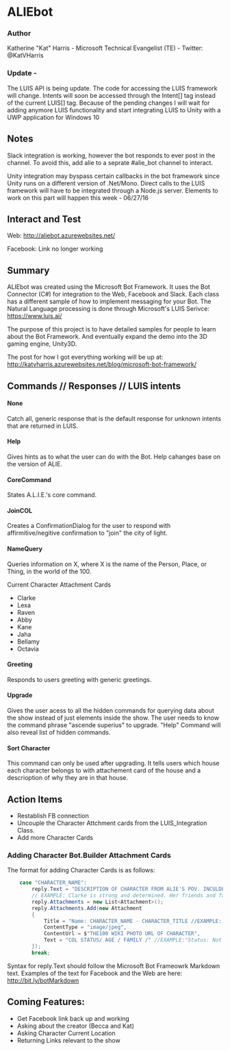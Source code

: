 # ALIEbot

### Author
Katherine "Kat" Harris - Microsoft Technical Evangelist (TE) - Twitter: @KatVHarris

### Update - 
The LUIS API is being update. The code for accessing the LUIS framework will change. Intents will soon be accessed through the Intent[] tag instead of the current LUIS[] tag. Because of the pending changes I will wait for adding anymore LUIS functionality and start integrating LUIS to Unity with a UWP application for Windows 10

## Notes
Slack integration is working, however the bot responds to ever post in the channel. To avoid this, add alie to a seprate #alie_bot channel to interact. 

Unity integration may byspass certain callbacks in the bot framework since Unity runs on a different version of .Net/Mono. Direct calls to the LUIS framework will have to be integrated through a Node.js server. Elements to work on this part will happen this week - 06/27/16

## Interact and Test
Web: http://aliebot.azurewebsites.net/

Facebook: Link no longer working

## Summary
ALIEbot was created using the Microsoft Bot Framework. It uses the Bot Connector (C#) for integration to the Web, Facebook and Slack. Each class has a different sample of how to implement messaging for your Bot. The Natural Language processing is done through Microsoft's LUIS Serivce: https://www.luis.ai/

The purpose of this project is to have detailed samples for people to learn about the Bot Framework. And eventually expand the demo into the 3D gaming engine, Unity3D. 

The post for how I got everything working will be up at: http://katvharris.azurewebsites.net/blog/microsoft-bot-framework/

## Commands // Responses // LUIS intents
#### None
Catch all, generic response that is the default response for unknown intents that are returned in LUIS. 

#### Help
Gives hints as to what the user can do with the Bot. Help cahanges base on the version of ALIE. 

#### CoreCommand
States A.L.I.E.'s core command.

#### JoinCOL
Creates a ConfirmationDialog for the user to respond with affirmitive/negitive confirmation to "join" the city of light.

#### NameQuery
Queries information on X, where X is the name of the Person, Place, or Thing, in the world of the 100. 

Current Character Attachment Cards

* Clarke
* Lexa
* Raven
* Abby
* Kane
* Jaha
* Bellamy
* Octavia

#### Greeting
Responds to users greeting with generic greetings.

#### Upgrade
Gives the user acess to all the hidden commands for querying data about the show instead of just elements inside the show. The user needs to know the command phrase "ascende superius" to upgrade. "Help" Command will also reveal list of hidden commands. 

#### Sort Character
This command can only be used after upgrading. It tells users which house each character belongs to with attachement card of the house and a descrioption of why they are in that house. 

## Action Items
* Restablish FB connection
* Uncouple the Character Attchment cards from the LUIS_Integration Class. 
* Add more Character Cards

### Adding Character Bot.Builder Attachment Cards
The format for adding Character Cards is as follows: 
```csharp
    case "CHARACTER_NAME":
        reply.Text = "DESCRIPTION OF CHARACTER FROM ALIE'S POV. INCULDE STATUS, AGE, LIVING FAMILY";
        // EXAMPLE: Clarke is strong and determined. Her friends and family are her weakness. She is not as clever as Raven though she is resrouceful.";
        reply.Attachments = new List<Attachment>();
        reply.Attachments.Add(new Attachment
        {
            Title = "Name: CHARACTER_NAME - CHARACTER_TITLE //EXAMPLE: Clarke Griffin - aka WanHeda - the commander of Death.",
            ContentType = "image/jpeg",
            ContentUrl = $"THE100 WIKI PHOTO URL OF CHARACTER",
            Text = "COL STATUS/ AGE / FAMILY /" //EXAMPLE:"Status: Not in City of Light \n >Age: 19 \n  >Living Family: Abby Griffin \n "
        });
        break;
```     
Syntax for reply.Text should follow the Microsoft Bot Frameowrk Markdown text. 
Examples of the text for Facebook and the Web are here: http://bit.ly/botMarkdown

## Coming Features:
* Get Facebook link back up and working
* Asking about the creator (Becca and Kat)
* Asking Character Current Location
* Returning Links relevant to the show




